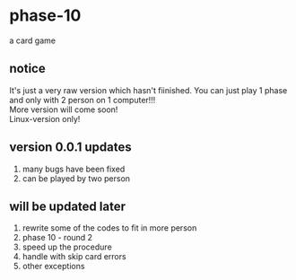 # phase-10
a card game

## notice
It's just a very raw version which hasn't fiinished. You can just play 1 phase and only with 2 person on 1 computer!!!
</br>More version will come soon!
</br>Linux-version only!

## version 0.0.1 updates
1. many bugs have been fixed
2. can be played by two person

## will be updated later
1. rewrite some of the codes to fit in more person
2. phase 10 - round 2
3. speed up the procedure
4. handle with skip card errors
5. other exceptions
